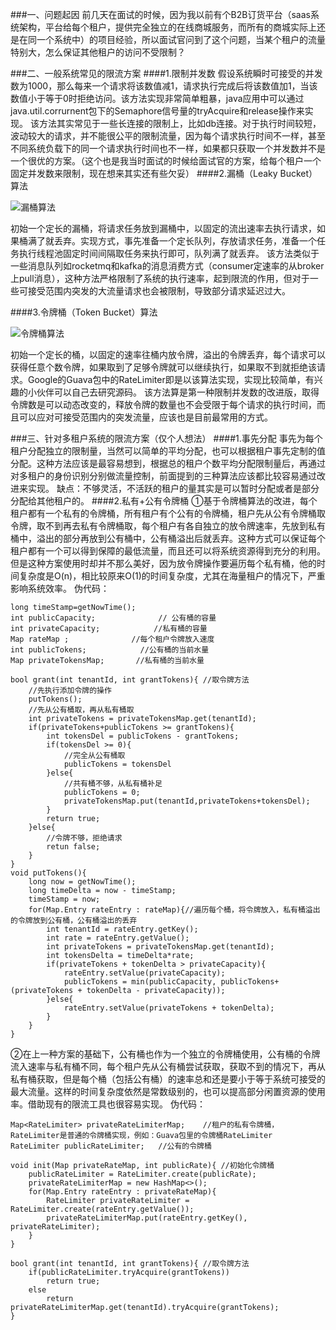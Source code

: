 ###一、问题起因
前几天在面试的时候，因为我以前有个B2B订货平台（saas系统架构，平台给每个租户，提供完全独立的在线商城服务，而所有的商城实际上还是在同一个系统中）的项目经验，所以面试官问到了这个问题，当某个租户的流量特别大，怎么保证其他租户的访问不受限制？

###二、一般系统常见的限流方案
####1.限制并发数
假设系统瞬时可接受的并发数为1000，那么每来一个请求将该数值减1，请求执行完成后将该数值加1，当该数值小于等于0时拒绝访问。该方法实现非常简单粗暴，java应用中可以通过java.util.corrurnent包下的Semaphore信号量的tryAcquire和release操作来实现。
该方法其实常见于一些长连接的限制上，比如db连接。对于执行时间较短，波动较大的请求，并不能很公平的限制流量，因为每个请求执行时间不一样，甚至不同系统负载下的同一个请求执行时间也不一样，如果都只获取一个并发数并不是一个很优的方案。（这个也是我当时面试的时候给面试官的方案，给每个租户一个固定并发数来限制，现在想来其实还有些欠妥）
####2.漏桶（Leaky Bucket）算法

![漏桶算法](https://upload-images.jianshu.io/upload_images/3298892-50b7a56d31ac079f.png?imageMogr2/auto-orient/strip%7CimageView2/2/w/1240)

初始一个定长的漏桶，将请求任务放到漏桶中，以固定的流出速率去执行请求，如果桶满了就丢弃。实现方式，事先准备一个定长队列，存放请求任务，准备一个任务执行线程池固定时间间隔取任务来执行即可，队列满了就丢弃。
该方法类似于一些消息队列如rocketmq和kafka的消息消费方式（consumer定速率的从broker上pull消息），这种方法严格限制了系统的执行速率，起到限流的作用，但对于一些可接受范围内突发的大流量请求也会被限制，导致部分请求延迟过大。

####3.令牌桶（Token Bucket）算法

![令牌桶算法](https://upload-images.jianshu.io/upload_images/3298892-9ccf3924585832d5.png?imageMogr2/auto-orient/strip%7CimageView2/2/w/1240)

初始一个定长的桶，以固定的速率往桶内放令牌，溢出的令牌丢弃，每个请求可以获得任意个数令牌，如果取到了足够令牌就可以继续执行，如果取不到就拒绝该请求。Google的Guava包中的RateLimiter即是以该算法实现，实现比较简单，有兴趣的小伙伴可以自己去研究源码。
该方法算是第一种限制并发数的改进版，取得令牌数是可以动态改变的，释放令牌的数量也不会受限于每个请求的执行时间，而且可以应对可接受范围内的突发流量，应该也是目前最常用的方式。

###三、针对多租户系统的限流方案（仅个人想法）
####1.事先分配
事先为每个租户分配独立的限制量，当然可以简单的平均分配，也可以根据租户事先定制的值分配。这种方法应该是最容易想到，根据总的租户个数平均分配限制量后，再通过对多租户的身份识别分别做流量控制，前面提到的三种算法应该都比较容易通过改进来实现。
缺点：不够灵活，不活跃的租户的量其实是可以暂时分配或者是部分分配给其他租户的。
####2.私有+公有令牌桶
①基于令牌桶算法的改进，每个租户都有一个私有的令牌桶，所有租户有个公有的令牌桶，租户先从公有令牌桶取令牌，取不到再去私有令牌桶取，每个租户有各自独立的放令牌速率，先放到私有桶中，溢出的部分再放到公有桶中，公有桶溢出后就丢弃。这种方式可以保证每个租户都有一个可以得到保障的最低流量，而且还可以将系统资源得到充分的利用。但是这种方案使用时却并不那么美好，因为放令牌操作要遍历每个私有桶，他的时间复杂度是O(n)，相比较原来O(1)的时间复杂度，尤其在海量租户的情况下，严重影响系统效率。
伪代码：

    long timeStamp=getNowTime();
    int publicCapacity;              // 公有桶的容量
    int privateCapacity;            //私有桶的容量
    Map rateMap ;              //每个租户令牌放入速度
    int publicTokens;            //公有桶的当前水量
    Map privateTokensMap;       //私有桶的当前水量

    bool grant(int tenantId, int grantTokens){ //取令牌方法
        //先执行添加令牌的操作
        putTokens();
        //先从公有桶取，再从私有桶取
        int privateTokens = privateTokensMap.get(tenantId);
        if(privateTokens+publicTokens >= grantTokens){
            int tokensDel = publicTokens - grantTokens;
            if(tokensDel >= 0){
                //完全从公有桶取
                publicTokens = tokensDel
            }else{
                //共有桶不够，从私有桶补足
                publicTokens = 0;
                privateTokensMap.put(tenantId,privateTokens+tokensDel);
            }
            return true;
        }else{
            //令牌不够，拒绝请求
            retun false;
        }
    }
    void putTokens(){
        long now = getNowTime();
        long timeDelta = now - timeStamp;
        timeStamp = now;
        for(Map.Entry rateEntry : rateMap){//遍历每个桶，将令牌放入，私有桶溢出的令牌放到公有桶，公有桶溢出的丢弃
            int tenantId = rateEntry.getKey();
            int rate = rateEntry.getValue();
            int privateTokens = privateTokensMap.get(tenantId);
            int tokensDelta = timeDelta*rate;
            if(privateTokens + tokenDelta > privateCapacity){
                rateEntry.setValue(privateCapacity);
                publicTokens = min(publicCapacity, publicTokens+(privateTokens + tokenDelta - privateCapacity));
            }else{
                rateEntry.setValue(privateTokens + tokenDelta);
            }
        }
    }

②在上一种方案的基础下，公有桶也作为一个独立的令牌桶使用，公有桶的令牌流入速率与私有桶不同，每个租户先从公有桶尝试获取，获取不到的情况下，再从私有桶获取，但是每个桶（包括公有桶）的速率总和还是要小于等于系统可接受的最大流量。这样的时间复杂度依然是常数级别的，也可以提高部分闲置资源的使用率。借助现有的限流工具也很容易实现。
伪代码：

    Map<RateLimiter> privateRateLimiterMap;    //租户的私有令牌桶，RateLimiter是普通的令牌桶实现，例如：Guava包里的令牌桶RateLimiter
    RateLimiter publicRateLimiter;   //公有的令牌桶

    void init(Map privateRateMap, int publicRate){ //初始化令牌桶
        publicRateLimiter = RateLimiter.create(publicRate);
        privateRateLimiterMap = new HashMap<>();
        for(Map.Entry rateEntry : privateRateMap){
            RateLimiter privateRateLimiter = RateLimiter.create(rateEntry.getValue());
            privateRateLimiterMap.put(rateEntry.getKey(), privateRateLimiter);
        }
    }

    bool grant(int tenantId, int grantTokens){ //取令牌方法
        if(publicRateLimiter.tryAcquire(grantTokens))
            return true;
        else
            return privateRateLimiterMap.get(tenantId).tryAcquire(grantTokens);
    }